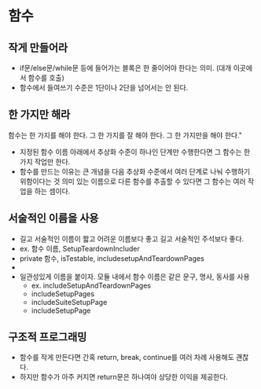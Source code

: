 # 함수

## 작게 만들어라
- if문/else문/while문 등에 들어가는 블록은 한 줄이어야 한다는 의미. (대개 이곳에서 함수를 호출)
- 함수에서 들여쓰기 수준은 1단이나 2단을 넘어서는 안 된다.


## 한 가지만 해라
함수는 한 가지를 해야 한다. 그 한 가지를 잘 해야 한다. 그 한 가지만을 해야 한다."
- 지정된 함수 이름 아래에서 추상화 수준이 하나인 단계만 수행한다면 그 함수는 한 가지 작업만 한다.
- 함수를 만드는 이유는 큰 개념을 다음 추상화 수준에서 여러 단계로 나눠 수행하기 위함이다는 것
의미 있는 이름으로 다른 함수를 추출할 수 있다면 그 함수는 여러 작업을 하는 셈이다.

## 서술적인 이름을 사용
- 길고 서술적인 이름이 짧고 어려운 이름보다 좋고 길고 서술적인 주석보다 좋다.
- ex. 함수 이름, SetupTeardownIncluder 
- private 함수, isTestable, includesetupAndTeardownPages
- 
- 일관성있게 이름을 붙이자. 모듈 내에서 함수 이름은 같은 문구, 명사, 동사를 사용
  - ex. includeSetupAndTeardownPages
  - includeSetupPages
  - includeSuiteSetupPage
  - includeSetupPage

## 구조적 프로그래밍
- 함수를 작게 만든다면 간혹 return, break, continue를 여러 차례 사용해도 괜찮다.
- 하지만 함수가 아주 커지면 return문은 하나여야 상당한 이익을 제공한다.
